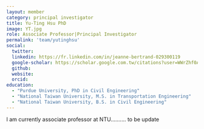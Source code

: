 ```yaml
---
layout: member
category: principal investigator
title: Yu-Ting Hsu PhD
image: YT.jpg
role: Associate Professor|Principal Investigator
permalink: 'team/yutinghsu'
social:
  twitter:
  linkedin: https://fr.linkedin.com/in/jeanne-bertrand-029300119
  google-scholar: https://scholar.google.com.tw/citations?user=WWrZhf0AAAAJ&hl=zh-TW
  github:
  website:
  orcid:
education:
  - "Purdue University, PhD in Civil Engineering"
  - "National Taiwan University, M.S. in Transportation Engineering"
  - "National Taiwan University, B.S. in Civil Engineering"
---
```


I am currently associate professor at NTU.......... to be update
